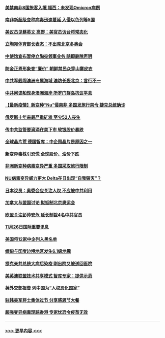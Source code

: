 #### [美禁南非8国旅客入境 福西：未发现Omicron病例](../pages/prog202/a103278600.md?t=11270701) 
#### [南非新超级变种病毒迅速蔓延 入侵以色列等5国](../pages/prog202/a103278601.md?t=11270701) 
#### [美议员见蔡英文 高野：美官员访台将常态化](../pages/prog202/a103278592.md?t=11270701) 
#### [立陶宛体育部长表态：不出席北京冬奥会](../pages/prog202/a103278586.md?t=11270701) 
#### [中使馆宣布暂停立陶宛领事业务 随即删除声明](../pages/prog202/a103278577.md?t=11270701) 
#### [防金正恩形象变“廉价” 朝鲜禁民众穿山寨皮衣](../pages/prog202/a103278501.md?t=11270701) 
#### [中共军舰闯澳洲专属海域 澳防长轰北京：言行不一](../pages/prog202/a103278446.md?t=11270701) 
#### [中共间谍船现身澳洲海岸 所罗门群岛抗议平息](../pages/prog202/a103278467.md?t=11270701) 
#### [【最新疫情】新变种“Nu”侵南非 多国发旅行禁令 捷克总统确诊](../pages/prog202/a103278458.md?t=11270701) 
#### [俄罗斯十年来最严重矿难 至少52人丧生](../pages/prog202/a103278454.md?t=11270701) 
#### [传中共监管要滴滴在美下市 软银股价暴跌](../pages/prog202/a103278422.md?t=11270701) 
#### [全球晶片荒 德国智库：中企囤晶片是原因之一](../pages/prog202/a103278408.md?t=11270701) 
#### [新变异毒株引恐慌 全球股价、油价下跌](../pages/prog202/a103278358.md?t=11270701) 
#### [非洲新变种病毒变异严重 多国采取旅行限制](../pages/prog202/a103278291.md?t=11270701) 
#### [NU病毒变异威力更大 Delta在日出现“自我毁灭”？](../pages/prog202/a103278252.md?t=11270701) 
#### [日本议员：奥委会应关注人权 不应被中共利用](../pages/prog202/a103278248.md?t=11270701) 
#### [加拿大与盟国讨论 拟抵制北京奥运会](../pages/prog202/a103278244.md?t=11270701) 
#### [欧盟关注彭帅安危 延长制裁4名中共官员](../pages/prog202/a103278254.md?t=11270701) 
#### [11月26日国际重要讯息](../pages/prog202/a103278250.md?t=11270701) 
#### [美国将12家中企列入黑名单](../pages/prog202/a103278190.md?t=11270701) 
#### [缅甸与印度边境地区发生6.1级地震](../pages/prog202/a103278028.md?t=11270701) 
#### [捷克亲共总统大病后染疫 刚出院又被送回医院](../pages/prog202/a103278042.md?t=11270701) 
#### [美英澳联盟技术共享模式 智库专家：提供示范](../pages/prog202/a103277896.md?t=11270701) 
#### [英外交部报告 列中国为“人权恶化国家”](../pages/prog202/a103277867.md?t=11270701) 
#### [驻韩美军将士集体过节 分享感恩节大餐](../pages/prog202/a103277852.md?t=11270701) 
#### [超强变异病毒现踪香港 专家忧恐令疫苗无效](../pages/prog202/a103277828.md?t=11270701) 

----
#### [ >>> 更早内容 <<< ](../indexes/prog202-earlier.md)
